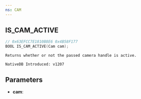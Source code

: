```yaml
---
ns: CAM
---
```

## IS_CAM_ACTIVE

```c
// 0x63EFCC7E1810B8E6 0x4B58F177
BOOL IS_CAM_ACTIVE(Cam cam);
```

```
Returns whether or not the passed camera handle is active.

NativeDB Introduced: v1207
```

## Parameters
* **cam**:
